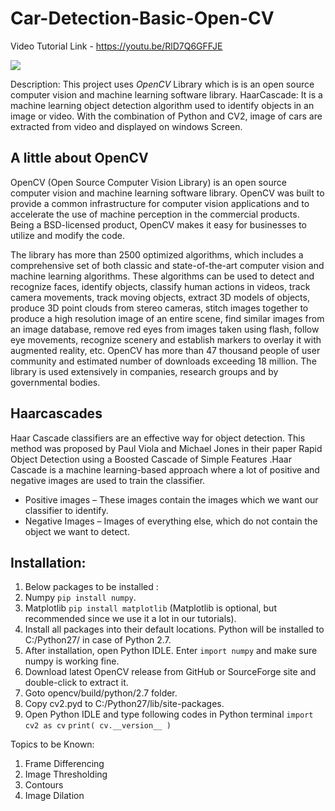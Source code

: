 # Car-Detection-Basic-Open-CV

Video Tutorial Link - https://youtu.be/RlD7Q6GFFJE

[![](http://img.youtube.com/vi/RlD7Q6GFFJE/0.jpg)](http://www.youtube.com/watch?v=RlD7Q6GFFJE "VIDEO TUTORIAL ")

Description: This project uses _OpenCV_ Library which is is an open source computer vision and machine learning software library.
HaarCascade: It is a machine learning object detection algorithm used to identify objects in an image or video.
With the combination of Python and CV2, image of cars are extracted from video and displayed on windows Screen.

## A little about OpenCV

OpenCV (Open Source Computer Vision Library) is an open source computer vision and machine learning software library. OpenCV was built to provide a common infrastructure for computer vision applications and to accelerate the use of machine perception in the commercial products. Being a BSD-licensed product, OpenCV makes it easy for businesses to utilize and modify the code.

The library has more than 2500 optimized algorithms, which includes a comprehensive set of both classic and state-of-the-art computer vision and machine learning algorithms. These algorithms can be used to detect and recognize faces, identify objects, classify human actions in videos, track camera movements, track moving objects, extract 3D models of objects, produce 3D point clouds from stereo cameras, stitch images together to produce a high resolution image of an entire scene, find similar images from an image database, remove red eyes from images taken using flash, follow eye movements, recognize scenery and establish markers to overlay it with augmented reality, etc. OpenCV has more than 47 thousand people of user community and estimated number of downloads exceeding 18 million. The library is used extensively in companies, research groups and by governmental bodies.

## Haarcascades

Haar Cascade classifiers are an effective way for object detection. This method was proposed by Paul Viola and Michael Jones in their paper Rapid Object Detection using a Boosted Cascade of Simple Features .Haar Cascade is a machine learning-based approach where a lot of positive and negative images are used to train the classifier.

* Positive images – These images contain the images which we want our classifier to identify.
* Negative Images – Images of everything else, which do not contain the object we want to detect.

## Installation:
1. Below packages to be installed :
  1. Numpy `pip install numpy`.
  2. Matplotlib `pip install matplotlib` (Matplotlib is optional, but recommended since we use it a lot in our tutorials).
2. Install all packages into their default locations. Python will be installed to C:/Python27/ in case of Python 2.7.
3. After installation, open Python IDLE. Enter `import numpy` and make sure numpy is working fine.
4. Download latest OpenCV release from GitHub or SourceForge site and double-click to extract it.
5. Goto opencv/build/python/2.7 folder.
6. Copy cv2.pyd to C:/Python27/lib/site-packages.
7. Open Python IDLE and type following codes in Python terminal
  `import cv2 as cv`
  `print( cv.__version__ )`

Topics to be Known:
1) Frame Differencing
2) Image Thresholding
3) Contours
4) Image Dilation
